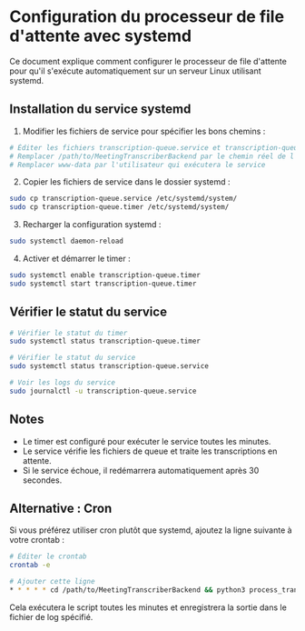 # Configuration du processeur de file d'attente avec systemd

Ce document explique comment configurer le processeur de file d'attente pour qu'il s'exécute automatiquement sur un serveur Linux utilisant systemd.

## Installation du service systemd

1. Modifier les fichiers de service pour spécifier les bons chemins :

```bash
# Éditer les fichiers transcription-queue.service et transcription-queue.timer
# Remplacer /path/to/MeetingTranscriberBackend par le chemin réel de l'application
# Remplacer www-data par l'utilisateur qui exécutera le service
```

2. Copier les fichiers de service dans le dossier systemd :

```bash
sudo cp transcription-queue.service /etc/systemd/system/
sudo cp transcription-queue.timer /etc/systemd/system/
```

3. Recharger la configuration systemd :

```bash
sudo systemctl daemon-reload
```

4. Activer et démarrer le timer :

```bash
sudo systemctl enable transcription-queue.timer
sudo systemctl start transcription-queue.timer
```

## Vérifier le statut du service

```bash
# Vérifier le statut du timer
sudo systemctl status transcription-queue.timer

# Vérifier le statut du service
sudo systemctl status transcription-queue.service

# Voir les logs du service
sudo journalctl -u transcription-queue.service
```

## Notes

- Le timer est configuré pour exécuter le service toutes les minutes.
- Le service vérifie les fichiers de queue et traite les transcriptions en attente.
- Si le service échoue, il redémarrera automatiquement après 30 secondes.

## Alternative : Cron

Si vous préférez utiliser cron plutôt que systemd, ajoutez la ligne suivante à votre crontab :

```bash
# Éditer le crontab
crontab -e

# Ajouter cette ligne
* * * * * cd /path/to/MeetingTranscriberBackend && python3 process_transcription_queue.py >> /var/log/transcription-queue.log 2>&1
```

Cela exécutera le script toutes les minutes et enregistrera la sortie dans le fichier de log spécifié.
